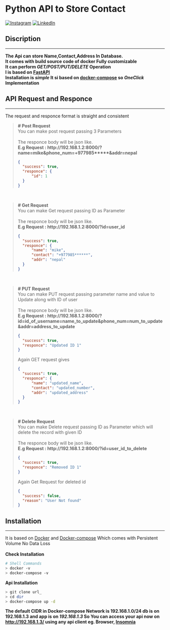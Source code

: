 # Python API to Store Contact

[![Instagram](https://img.shields.io/badge/Instagram-profile-orange)](https://www.instagram.com/anish.araz/)
[![LinkedIn](https://img.shields.io/badge/LinkedIn-profile-blue)](https://www.linkedin.com/in/anish-araz-009b02258/)
## Discription
<hr>

**The Api can store Name,Contact,Address In Database.<br>It comes with build source code of docker Fully customizable <br> It can perform _GET/POST/PUT/DELETE_ Operation<br>I is based on [FastAPI](https://fastapi.tiangolo.com/)<br>Installation is _simple_ It si based on [docker-compose](https://docs.docker.com/compose/) so _OneClick_ Implementation** 

## API Request and Responce
<hr>

The request and responce format is straight and consistent
>**# Post Request** <br>
>You can make post request passing 3 Parameters<br><br>The responce body will be json like.<br>
**E.g Request : http://<!---->192.168.1.2:8000/<!---->?name=mike&phone_num=+977985\*\*\*\*\*&addr=nepal**
>```json
>{
>	"success": true,
>	"responce": {
>		"id": 1
>	}
>}
>```
<br>

>**# Get Request** <br>
>You can make Get request passing ID as Parameter<br><br>The responce body will be json like.<br>
**E.g Request : http://<!---->192.168.1.2:8000/<!---->?id=user_id**
>```json
>{
>	"success": true,
>	"responce": {
>		"name": "mike",
>		"contact": "+977985******",
>		"addr": "nepal"
>	}
>}
>```
<br>

>**# PUT Request** <br>
>You can make PUT request passing parameter name and value to Update along with ID of user<br><br>The responce body will be json like.<br>**E.g Request : http://<!---->192.168.1.2:8000/<!---->?id=id_of_username=name_to_update&phone_num=num_to_update&addr=address_to_update**
>```json
>{
>	"success": true,
>	"responce": "Updated ID 1"
>}
>```
> Again GET request gives
>```json
>{
>	"success": true,
>	"responce": {
>		"name": "updated_name",
>		"contact": "updated_number",
>		"addr": "updated_address"
>	}
>}
>```
<br>

>**# Delete Request** <br>
>You can make Delete request passing ID as Parameter which will delete the record with given ID<br><br>The responce body will be json like.<br>
**E.g Request : http://<!---->192.168.1.2:8000/<!---->?id=user_id_to_delete**
>```json
>{
>	"success": true,
>	"responce": "Removed ID 1"
>}
>```
>Again Get Request for deleted id 
>```json
>{
>	"success": false,
>	"reason": "User Not found"
>}
>```

## Installation 
<hr>

It is based on [Docker](https://www.docker.com/) and [Docker-compose](https://docs.docker.com/compose/) Which comes with Persistent Volume No Data Loss<br><br>
**Check Installation** 
```bash
# Shell Commands
> docker -v
> docker-compose -v
```
**Api Installation**
```bash
> git clone url_
> cd dir
> docker-compose up -d
```
**The default CIDR in Docker-compose Network is 192.168.1.0/24 db is on 192.168.1.3 and app is on _192.168.1.3_ So You can access your api now on http://192.168.1.3/ using any api client eg. Browser, [Insomnia](https://insomnia.rest/)**